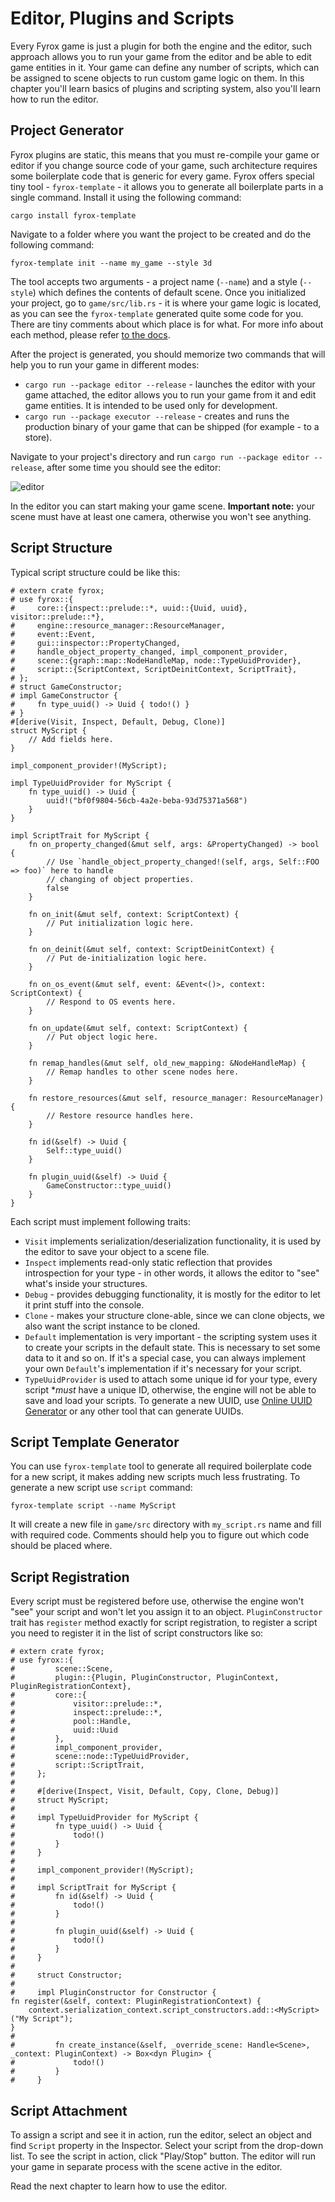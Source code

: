 # Editor, Plugins and Scripts

Every Fyrox game is just a plugin for both the engine and the editor, such approach allows you to run your game from the 
editor and be able to edit game entities in it. Your game can define any number of scripts, which can be assigned 
to scene objects to run custom game logic on them. In this chapter you'll learn basics of plugins and scripting system,
also you'll learn how to run the editor.

## Project Generator

Fyrox plugins are static, this means that you must re-compile your game or editor if you change source code of your game,
such architecture requires some boilerplate code that is generic for every game. Fyrox offers special tiny tool - 
`fyrox-template` - it allows you to generate all boilerplate parts in a single command. Install it using the following 
command:

```shell
cargo install fyrox-template
```

Navigate to a folder where you want the project to be created and do the following command:

```shell
fyrox-template init --name my_game --style 3d
```

The tool accepts two arguments - a project name (`--name`) and a style (`--style`) which defines the contents of default
scene. Once you initialized your project, go to `game/src/lib.rs` - it is where your game logic is located, as you can 
see the `fyrox-template` generated quite some code for you. There are tiny comments about which place is for what. For 
more info about each method, please refer [to the docs](https://docs.rs/fyrox/latest/fyrox/plugin/trait.Plugin.html).

After the project is generated, you should memorize two commands that will help you to run your game in different modes:

- `cargo run --package editor --release` - launches the editor with your game attached, the editor allows you to run your game
  from it and edit game entities. It is intended to be used only for development.
- `cargo run --package executor --release` - creates and runs the production binary of your game that can be shipped (for
  example - to a store).

Navigate to your project's directory and run `cargo run --package editor --release`, after some time you should see the 
editor:

![editor](editor.png)

In the editor you can start making your game scene. **Important note:** your scene must have at least one camera,
otherwise you won't see anything.

## Script Structure

Typical script structure could be like this:

```rust,no_run
# extern crate fyrox;
# use fyrox::{
#     core::{inspect::prelude::*, uuid::{Uuid, uuid}, visitor::prelude::*},
#     engine::resource_manager::ResourceManager,
#     event::Event,
#     gui::inspector::PropertyChanged,
#     handle_object_property_changed, impl_component_provider,
#     scene::{graph::map::NodeHandleMap, node::TypeUuidProvider},
#     script::{ScriptContext, ScriptDeinitContext, ScriptTrait},
# };
# struct GameConstructor;
# impl GameConstructor {
#     fn type_uuid() -> Uuid { todo!() } 
# }
#[derive(Visit, Inspect, Default, Debug, Clone)]
struct MyScript {
    // Add fields here.
}

impl_component_provider!(MyScript);

impl TypeUuidProvider for MyScript {
    fn type_uuid() -> Uuid {
        uuid!("bf0f9804-56cb-4a2e-beba-93d75371a568")
    }
}

impl ScriptTrait for MyScript {
    fn on_property_changed(&mut self, args: &PropertyChanged) -> bool {
        // Use `handle_object_property_changed!(self, args, Self::FOO => foo)` here to handle
        // changing of object properties.
        false
    }

    fn on_init(&mut self, context: ScriptContext) {
        // Put initialization logic here.
    }

    fn on_deinit(&mut self, context: ScriptDeinitContext) {
        // Put de-initialization logic here.
    }

    fn on_os_event(&mut self, event: &Event<()>, context: ScriptContext) {
        // Respond to OS events here.
    }

    fn on_update(&mut self, context: ScriptContext) {
        // Put object logic here.
    }

    fn remap_handles(&mut self, old_new_mapping: &NodeHandleMap) {
        // Remap handles to other scene nodes here.
    }

    fn restore_resources(&mut self, resource_manager: ResourceManager) {
        // Restore resource handles here.
    }

    fn id(&self) -> Uuid {
        Self::type_uuid()
    }

    fn plugin_uuid(&self) -> Uuid {
        GameConstructor::type_uuid()
    }
}
```

Each script must implement following traits:

- `Visit` implements serialization/deserialization functionality, it is used by the editor to save your object to a scene file.
- `Inspect` implements read-only static reflection that provides introspection for your type - in other words, it allows the editor
  to "see" what's inside your structures.
- `Debug` - provides debugging functionality, it is mostly for the editor to let it print stuff into the console.
- `Clone` - makes your structure clone-able, since we can clone objects, we also want the script instance to be
  cloned.
- `Default` implementation is very important - the scripting system uses it to create your scripts in the default state.
  This is necessary to set some data to it and so on. If it's a special case, you can always implement your own `Default`'s
  implementation if it's necessary for your script.
- `TypeUuidProvider` is used to attach some unique id for your type, every script **must* have a unique ID, otherwise, the engine will
  not be able to save and load your scripts. To generate a new UUID, use [Online UUID Generator](https://www.uuidgenerator.net/) or
  any other tool that can generate UUIDs.

## Script Template Generator

You can use `fyrox-template` tool to generate all required boilerplate code for a new script, it makes adding new scripts
much less frustrating. To generate a new script use `script` command:

```shell
fyrox-template script --name MyScript
```

It will create a new file in `game/src` directory with `my_script.rs` name and fill with required code. Comments should
help you to figure out which code should be placed where.

## Script Registration

Every script must be registered before use, otherwise the engine won't "see" your script and won't let you assign it
to an object. `PluginConstructor` trait has `register` method exactly for script registration, to register a script 
you need to register it in the list of script constructors like so: 

```rust,no_run
# extern crate fyrox;
# use fyrox::{
#         scene::Scene,
#         plugin::{Plugin, PluginConstructor, PluginContext, PluginRegistrationContext},
#         core::{
#             visitor::prelude::*,
#             inspect::prelude::*,
#             pool::Handle,
#             uuid::Uuid
#         },
#         impl_component_provider,
#         scene::node::TypeUuidProvider,
#         script::ScriptTrait,
#     };
# 
#     #[derive(Inspect, Visit, Default, Copy, Clone, Debug)]
#     struct MyScript;
# 
#     impl TypeUuidProvider for MyScript {
#         fn type_uuid() -> Uuid {
#             todo!()
#         }
#     }
# 
#     impl_component_provider!(MyScript);
# 
#     impl ScriptTrait for MyScript {
#         fn id(&self) -> Uuid {
#             todo!()
#         }
# 
#         fn plugin_uuid(&self) -> Uuid {
#             todo!()
#         }
#     }
# 
#     struct Constructor;
# 
#     impl PluginConstructor for Constructor {
fn register(&self, context: PluginRegistrationContext) {
    context.serialization_context.script_constructors.add::<MyScript>("My Script");
}
# 
#         fn create_instance(&self, _override_scene: Handle<Scene>, _context: PluginContext) -> Box<dyn Plugin> {
#             todo!()
#         }
#     }
```

## Script Attachment

To assign a script and see it in action, run the editor, select an object and find `Script` property in the Inspector.
Select your script from the drop-down list. To see the script in action, click "Play/Stop" button. The editor will run
your game in separate process with the scene active in the editor.

Read the next chapter to learn how to use the editor.